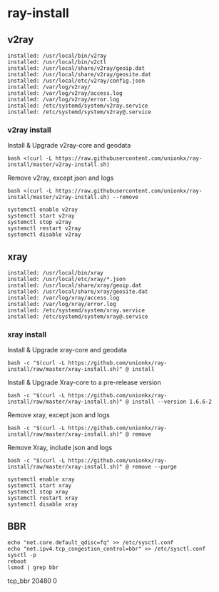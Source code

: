 # ray-install

## v2ray
```
installed: /usr/local/bin/v2ray
installed: /usr/local/bin/v2ctl
installed: /usr/local/share/v2ray/geoip.dat
installed: /usr/local/share/v2ray/geosite.dat
installed: /usr/local/etc/v2ray/config.json
installed: /var/log/v2ray/
installed: /var/log/v2ray/access.log
installed: /var/log/v2ray/error.log
installed: /etc/systemd/system/v2ray.service
installed: /etc/systemd/system/v2ray@.service
```
### v2ray install
Install & Upgrade v2ray-core and geodata
```
bash <(curl -L https://raw.githubusercontent.com/unionkx/ray-install/master/v2ray-install.sh)
```
Remove v2ray, except json and logs
```
bash <(curl -L https://raw.githubusercontent.com/unionkx/ray-install/master/v2ray-install.sh) --remove
```
```
systemctl enable v2ray
systemctl start v2ray
systemctl stop v2ray
systemctl restart v2ray
systemctl disable v2ray
```

## xray
```
installed: /usr/local/bin/xray
installed: /usr/local/etc/xray/*.json
installed: /usr/local/share/xray/geoip.dat
installed: /usr/local/share/xray/geosite.dat
installed: /var/log/xray/access.log
installed: /var/log/xray/error.log
installed: /etc/systemd/system/xray.service
installed: /etc/systemd/system/xray@.service
```
### xray install
Install & Upgrade xray-core and geodata
```
bash -c "$(curl -L https://github.com/unionkx/ray-install/raw/master/xray-install.sh)" @ install
```
Install & Upgrade Xray-core to a pre-release version
```
bash -c "$(curl -L https://github.com/unionkx/ray-install/raw/master/xray-install.sh)" @ install --version 1.6.6-2
```
Remove xray, except json and logs
```
bash -c "$(curl -L https://github.com/unionkx/ray-install/raw/master/xray-install.sh)" @ remove
```
Remove Xray, include json and logs
```
bash -c "$(curl -L https://github.com/unionkx/ray-install/raw/master/xray-install.sh)" @ remove --purge
```
```
systemctl enable xray
systemctl start xray
systemctl stop xray
systemctl restart xray
systemctl disable xray
```

## BBR
```
echo "net.core.default_qdisc=fq" >> /etc/sysctl.conf
echo "net.ipv4.tcp_congestion_control=bbr" >> /etc/sysctl.conf
sysctl -p
reboot
lsmod | grep bbr
```
tcp_bbr                20480  0
